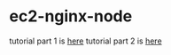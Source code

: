 # ec2-nginx-node
tutorial part 1 is [here](https://hackernoon.com/tutorial-creating-and-managing-a-node-js-server-on-aws-part-1-d67367ac5171#.lp8t5xwsc)
tutorial part 2 is [here](https://hackernoon.com/tutorial-creating-and-managing-a-node-js-server-on-aws-part-2-5fbdea95f8a1#.ockf4xo9z)
